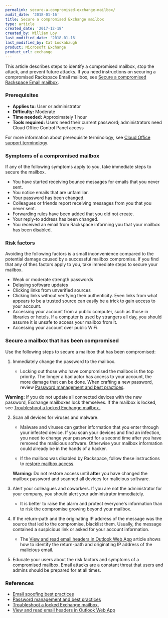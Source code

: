 ```yaml
---
permalink: secure-a-compromised-exchange-mailbox/
audit_date: '2018-01-16'
title: Secure a compromised Exchange mailbox
type: article
created_date: '2017-12-18'
created_by: William Loy
last_modified_date: '2018-01-16'
last_modified_by: Cat Lookabaugh
product: Microsoft Exchange
product_url: exchange
---
```


This article describes steps to identify a compromised mailbox, stop the attack, and prevent future attacks. If you need instructions on securing a compromised Rackspace Email mailbox, see [Secure a compromised Rackspace Email mailbox](/support/how-to/secure-a-compromised-rackspace-email-mailbox).

### Prerequisites

- **Applies to:** User or administrator
- **Difficulty:** Moderate
- **Time needed:** Approximately 1 hour
- **Tools required:** Users need their current password; administrators need Cloud Office Control Panel access

For more information about prerequisite terminology, see [Cloud Office support terminology](/support/how-to/cloud-office-support-terminology/).


### Symptoms of a compromised mailbox

If any of the following symptoms apply to you, take immediate steps to secure the mailbox.

- You have started receiving bounce messages for emails that you never sent.
- You notice emails that are unfamiliar.
- Your password has been changed.
- Colleagues or friends report receiving messages from you that you never sent.
- Forwarding rules have been added that you did not create.
- Your reply-to address has been changed.
- You received an email from Rackspace informing you that your mailbox has been disabled.


### Risk factors

Avoiding the following factors is a small inconvenience compared to the potential damage caused by a successful mailbox compromise. If you find that any of thes factors apply to you, take immediate steps to secure your mailbox.

- Weak or moderate strength passwords
- Delaying software updates
- Clicking links from unverified sources
- Clicking links without verifying their authenticity. Even links from what appears to be a trusted source can easily be a trick to gain access to your account.
- Accessing your account from a public computer, such as those in libraries or hotels. If a computer is used by strangers all day, you should assume it is unsafe to access your mailbox from it.
- Accessing your account over public WiFi.


### Secure a mailbox that has been compromised

Use the following steps to secure a mailbox that has been compromised:

1. Immediately change the password to the mailbox.

    - Locking out those who have compromised the mailbox is the top priority. The longer a bad actor has access to your account, the more damage that can be done. When crafting a new password, review [Password management and best practices](/support/how-to/password-management-and-best-practices/#password-best-practices).
    
  **Warning:** If you do not update all connected devices with the new password, Exchange mailboxes lock themselves. If the mailbox is locked, see [Troubleshoot a locked Exchange mailbox.](/support/how-to/troubleshoot-a-locked-exchange-mailbox).

2. Scan all devices for viruses and malware.

    - Malware and viruses can gather information that you enter through your infected device. If you scan your devices and find an infection, you need to change your password for a second time after you have removed the malicious software. Otherwise your mailbox information could already be in the hands of a hacker.

    - If the mailbox was disabled by Rackspace, follow these instructions to [restore mailbox access](/support/how-to/disable-or-enable-exchange-email-access/#restore-mailbox-access).

    **Warning:** Do not restore access until **after** you have changed the mailbox password and scanned all devices for malicious software.

3. Alert your colleagues and coworkers. If you are not the administrator for your company, you should alert your administrator immediately.

    - It is better to raise the alarm and protect everyone's information than to risk the compromise growing beyond your mailbox.

4. If the return-path and the originating IP address of the message was the source that led to the compromise, blacklist them. Usually, the message contained a suspicious link or asked for your account information.

    - The [View and read email headers in Outlook Web App](/support/how-to/view-and-read-email-headers-in-owa) article shows how to identify the return-path and originating IP address of the malicious email.

5. Educate your users about the risk factors and symptoms of a compromised mailbox. Email attacks are a constant threat that users and admins should be prepared for at all times.



### References

- [Email spoofing best practices](/support/how-to/email-spoofing-best-practices-for-exachange-users)
- [Password management and best practices](/support/how-to/password-management-and-best-practices/#password-best-practices)
- [Troubleshoot a locked Exchange mailbox.](/support/how-to/troubleshoot-a-locked-exchange-mailbox)
- [View and read email headers in Outlook Web App](/support/how-to/view-and-read-email-headers-in-owa)

